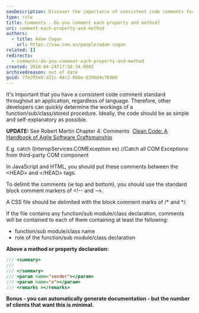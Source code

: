 ```yaml
---
seoDescription: Discover the importance of consistent code comments for better readability and maintainability across all programming languages.
type: rule
title: Comments - Do you comment each property and method?
uri: comment-each-property-and-method
authors:
  - title: Adam Cogan
    url: https://ssw.com.au/people/adam-cogan
related: []
redirects:
  - comments-do-you-comment-each-property-and-method
created: 2018-04-24T17:58:34.000Z
archivedreason: out of date
guid: 7fe395e0-d32c-44c2-866e-839684c78966
---
```


It's important that you have a consistent code comment standard throughout an application, regardless of language. Therefore, other developers can quickly determine the workings of a function/sub/class/stored procedure. Ideally, the code should be as simple and self-explanatory as possible.

<!--endintro-->

**UPDATE:** See Robert Martin Chapter 4: Comments  [Clean Code: A Handbook of Agile Software Craftsmanship](https&#58;//www.amazon.com/Clean-Code-Handbook-Software-Craftsmanship/dp/0132350882)

E.g. catch (InteropServices.COMException ex) //Catch all COM Exceptions from third-party COM component

In JavaScript and HTML, you should put these comments between the
&lt;HEAD&gt; and &lt;/HEAD&gt;
tags.

To delimit the comments (ie top and bottom), you should use the standard block comment markers of
&lt;!-- and --&gt;.

A CSS file should be delimited with the block comment marks of
/\* and \*/.

If the file contains any function/sub module/class declaration, comments will be contained to each of them containing at least the following:

* function/sub module/class name
* role of the function/sub module/class declaration

**Above a method or property declaration:**

```cs
/// <summary>
/// 
/// </summary>
/// <param name="sender"></param>
/// <param name="e"></param>
/// <remarks ></remarks>
```

**Bonus - you can automatically generate documentation - but the number of clients that want this is minimal.**
